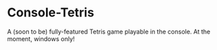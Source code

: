 # Console-Tetris

A (soon to be) fully-featured Tetris game playable in the console. At the moment, windows only!
